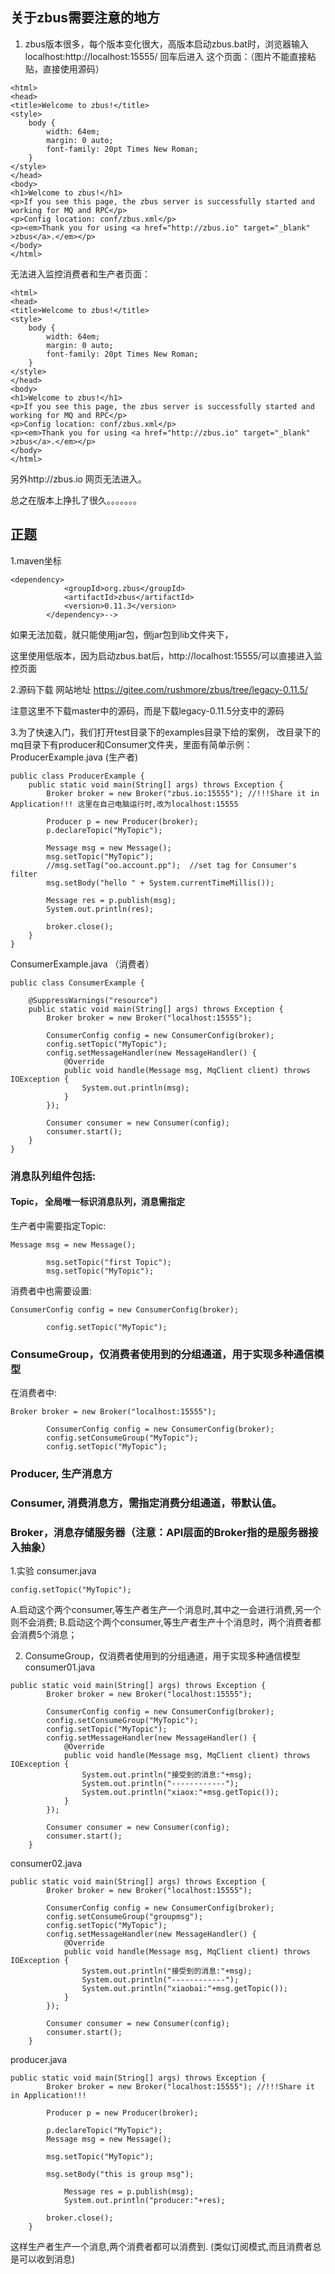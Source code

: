 ## 关于zbus需要注意的地方
1. zbus版本很多，每个版本变化很大，高版本启动zbus.bat时，浏览器输入localhost:http://localhost:15555/ 回车后进入 这个页面：（图片不能直接粘贴，直接使用源码）

```
<html>
<head>
<title>Welcome to zbus!</title>
<style>
    body {
        width: 64em;
        margin: 0 auto;
        font-family: 20pt Times New Roman;
    }
</style>
</head>
<body>
<h1>Welcome to zbus!</h1>
<p>If you see this page, the zbus server is successfully started and working for MQ and RPC</p>  
<p>Config location: conf/zbus.xml</p> 
<p><em>Thank you for using <a href="http://zbus.io" target="_blank" >zbus</a>.</em></p>
</body>
</html>

```
无法进入监控消费者和生产者页面：
```
<html>
<head>
<title>Welcome to zbus!</title>
<style>
    body {
        width: 64em;
        margin: 0 auto;
        font-family: 20pt Times New Roman;
    }
</style>
</head>
<body>
<h1>Welcome to zbus!</h1>
<p>If you see this page, the zbus server is successfully started and working for MQ and RPC</p>  
<p>Config location: conf/zbus.xml</p> 
<p><em>Thank you for using <a href="http://zbus.io" target="_blank" >zbus</a>.</em></p>
</body>
</html>

```
另外http://zbus.io 网页无法进入。

总之在版本上挣扎了很久。。。。。。。

## 正题
1.maven坐标
```
<dependency>
            <groupId>org.zbus</groupId>
            <artifactId>zbus</artifactId>
            <version>0.11.3</version>
        </dependency>-->
```
如果无法加载，就只能使用jar包，倒jar包到lib文件夹下，

这里使用低版本，因为启动zbus.bat后，http://localhost:15555/可以直接进入监控页面

2.源码下载
网站地址
https://gitee.com/rushmore/zbus/tree/legacy-0.11.5/

注意这里不下载master中的源码，而是下载legacy-0.11.5分支中的源码

3.为了快速入门，我们打开test目录下的examples目录下给的案例，
改目录下的mq目录下有producer和Consumer文件夹，里面有简单示例：
ProducerExample.java  (生产者)
```
public class ProducerExample { 
	public static void main(String[] args) throws Exception { 
		Broker broker = new Broker("zbus.io:15555"); //!!!Share it in Application!!! 这里在自己电脑运行时,改为localhost:15555
		  
		Producer p = new Producer(broker);
		p.declareTopic("MyTopic"); 
		 
		Message msg = new Message();
		msg.setTopic("MyTopic");
		//msg.setTag("oo.account.pp");  //set tag for Consumer's filter
		msg.setBody("hello " + System.currentTimeMillis()); 
		
		Message res = p.publish(msg);
		System.out.println(res);   
		 
		broker.close();
	} 
}
```
ConsumerExample.java （消费者）
```
public class ConsumerExample {

	@SuppressWarnings("resource")
	public static void main(String[] args) throws Exception {   
		Broker broker = new Broker("localhost:15555");   
		
		ConsumerConfig config = new ConsumerConfig(broker);
		config.setTopic("MyTopic");   
		config.setMessageHandler(new MessageHandler() { 
			@Override
			public void handle(Message msg, MqClient client) throws IOException {
				System.out.println(msg);     
			}
		});
		
		Consumer consumer = new Consumer(config);
		consumer.start(); 
	} 
}
```

### 消息队列组件包括:

#### Topic， 全局唯一标识消息队列，消息需指定

生产者中需要指定Topic:
```
Message msg = new Message();

		msg.setTopic("first Topic");
		msg.setTopic("MyTopic");
```

消费者中也需要设置:
```
ConsumerConfig config = new ConsumerConfig(broker);
		
		config.setTopic("MyTopic");
```


### ConsumeGroup，仅消费者使用到的分组通道，用于实现多种通信模型

在消费者中:
```
Broker broker = new Broker("localhost:15555");   
		
		ConsumerConfig config = new ConsumerConfig(broker);
		config.setConsumeGroup("MyTopic");
		config.setTopic("MyTopic");
```

### Producer, 生产消息方

### Consumer, 消费消息方，需指定消费分组通道，带默认值。

### Broker，消息存储服务器（注意：API层面的Broker指的是服务器接入抽象）


1.实验
consumer.java
```
config.setTopic("MyTopic");
```
A.启动这个两个consumer,等生产者生产一个消息时,其中之一会进行消费,另一个则不会消费;
B.启动这个两个consumer,等生产者生产十个消息时，两个消费者都会消费5个消息；

2. ConsumeGroup，仅消费者使用到的分组通道，用于实现多种通信模型
consumer01.java
```
public static void main(String[] args) throws Exception {   
		Broker broker = new Broker("localhost:15555");   
		
		ConsumerConfig config = new ConsumerConfig(broker);
		config.setConsumeGroup("MyTopic");
		config.setTopic("MyTopic");
		config.setMessageHandler(new MessageHandler() { 
			@Override
			public void handle(Message msg, MqClient client) throws IOException {
				System.out.println("接受到的消息:"+msg);
				System.out.println("------------");
				System.out.println("xiaox:"+msg.getTopic());
			}
		});
		
		Consumer consumer = new Consumer(config);
		consumer.start(); 
	} 
```

consumer02.java
```
public static void main(String[] args) throws Exception {   
		Broker broker = new Broker("localhost:15555");   
		
		ConsumerConfig config = new ConsumerConfig(broker);
		config.setConsumeGroup("groupmsg");
		config.setTopic("MyTopic");
		config.setMessageHandler(new MessageHandler() { 
			@Override
			public void handle(Message msg, MqClient client) throws IOException {
				System.out.println("接受到的消息:"+msg);
				System.out.println("------------");
				System.out.println("xiaobai:"+msg.getTopic());
			}
		});
		
		Consumer consumer = new Consumer(config);
		consumer.start(); 
	} 
```

producer.java
```
public static void main(String[] args) throws Exception { 
		Broker broker = new Broker("localhost:15555"); //!!!Share it in Application!!!
		  
		Producer p = new Producer(broker);

		p.declareTopic("MyTopic");
		Message msg = new Message();

		msg.setTopic("MyTopic");

		msg.setBody("this is group msg");

			Message res = p.publish(msg);
			System.out.println("producer:"+res);

		broker.close();
	} 
```
这样生产者生产一个消息,两个消费者都可以消费到.  (类似订阅模式,而且消费者总是可以收到消息)

